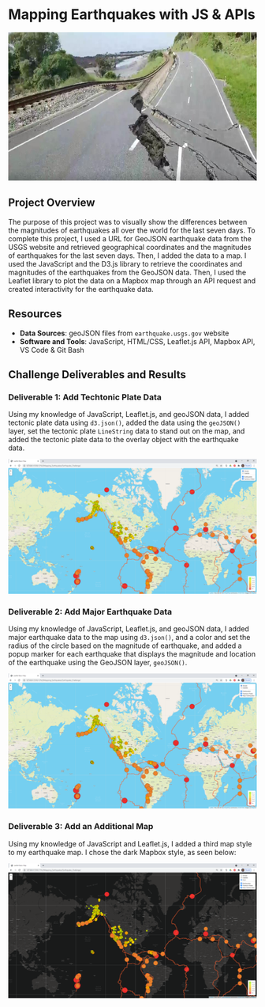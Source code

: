 # Mapping Earthquakes with JS & APIs

<img src="Earthquake_Challenge/static/images/earthquake-header.jpg" width="1000" height="300">

## Project Overview
The purpose of this project was to visually show the differences between the magnitudes of earthquakes all over the world for the last seven days. To complete this project, I used a URL for GeoJSON earthquake data from the USGS website and retrieved geographical coordinates and the magnitudes of earthquakes for the last seven days. Then, I added the data to a map. I used the JavaScript and the D3.js library to retrieve the coordinates and magnitudes of the earthquakes from the GeoJSON data. Then, I used the Leaflet library to plot the data on a Mapbox map through an API request and created interactivity for the earthquake data.

## Resources
- **Data Sources**: geoJSON files from `earthquake.usgs.gov` website 
- **Software and Tools**: JavaScript, HTML/CSS, Leaflet.js API, Mapbox API, VS Code & Git Bash

## Challenge Deliverables and Results

### Deliverable 1: Add Techtonic Plate Data
Using my knowledge of JavaScript, Leaflet.js, and geoJSON data, I added tectonic plate data using `d3.json()`, added the data using the `geoJSON()` layer, set the tectonic plate `LineString` data to stand out on the map, and added the tectonic plate data to the overlay object with the earthquake data.

<img src="Earthquake_Challenge/static/images/Delv 1.png">

### Deliverable 2: Add Major Earthquake Data
Using my knowledge of JavaScript, Leaflet.js, and geoJSON data, I added major earthquake data to the map using `d3.json()`, and a color and set the radius of the circle based on the magnitude of earthquake, and added a popup marker for each earthquake that displays the magnitude and location of the earthquake using the GeoJSON layer, `geoJSON()`.

<img src="Earthquake_Challenge/static/images/Delv 2.png">

### Deliverable 3: Add an Additional Map
Using my knowledge of JavaScript and Leaflet.js, I added a third map style to my earthquake map. I chose the dark Mapbox style, as seen below:

<img src="Earthquake_Challenge/static/images/Delv 3.png">
